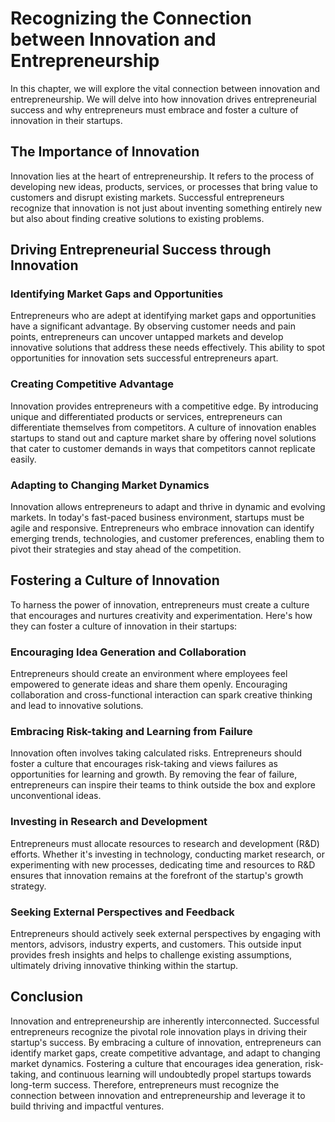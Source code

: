 Recognizing the Connection between Innovation and Entrepreneurship
===========================================================================

In this chapter, we will explore the vital connection between innovation and entrepreneurship. We will delve into how innovation drives entrepreneurial success and why entrepreneurs must embrace and foster a culture of innovation in their startups.

**The Importance of Innovation**
--------------------------------

Innovation lies at the heart of entrepreneurship. It refers to the process of developing new ideas, products, services, or processes that bring value to customers and disrupt existing markets. Successful entrepreneurs recognize that innovation is not just about inventing something entirely new but also about finding creative solutions to existing problems.

**Driving Entrepreneurial Success through Innovation**
------------------------------------------------------

### Identifying Market Gaps and Opportunities

Entrepreneurs who are adept at identifying market gaps and opportunities have a significant advantage. By observing customer needs and pain points, entrepreneurs can uncover untapped markets and develop innovative solutions that address these needs effectively. This ability to spot opportunities for innovation sets successful entrepreneurs apart.

### Creating Competitive Advantage

Innovation provides entrepreneurs with a competitive edge. By introducing unique and differentiated products or services, entrepreneurs can differentiate themselves from competitors. A culture of innovation enables startups to stand out and capture market share by offering novel solutions that cater to customer demands in ways that competitors cannot replicate easily.

### Adapting to Changing Market Dynamics

Innovation allows entrepreneurs to adapt and thrive in dynamic and evolving markets. In today's fast-paced business environment, startups must be agile and responsive. Entrepreneurs who embrace innovation can identify emerging trends, technologies, and customer preferences, enabling them to pivot their strategies and stay ahead of the competition.

**Fostering a Culture of Innovation**
-------------------------------------

To harness the power of innovation, entrepreneurs must create a culture that encourages and nurtures creativity and experimentation. Here's how they can foster a culture of innovation in their startups:

### Encouraging Idea Generation and Collaboration

Entrepreneurs should create an environment where employees feel empowered to generate ideas and share them openly. Encouraging collaboration and cross-functional interaction can spark creative thinking and lead to innovative solutions.

### Embracing Risk-taking and Learning from Failure

Innovation often involves taking calculated risks. Entrepreneurs should foster a culture that encourages risk-taking and views failures as opportunities for learning and growth. By removing the fear of failure, entrepreneurs can inspire their teams to think outside the box and explore unconventional ideas.

### Investing in Research and Development

Entrepreneurs must allocate resources to research and development (R\&D) efforts. Whether it's investing in technology, conducting market research, or experimenting with new processes, dedicating time and resources to R\&D ensures that innovation remains at the forefront of the startup's growth strategy.

### Seeking External Perspectives and Feedback

Entrepreneurs should actively seek external perspectives by engaging with mentors, advisors, industry experts, and customers. This outside input provides fresh insights and helps to challenge existing assumptions, ultimately driving innovative thinking within the startup.

**Conclusion**
--------------

Innovation and entrepreneurship are inherently interconnected. Successful entrepreneurs recognize the pivotal role innovation plays in driving their startup's success. By embracing a culture of innovation, entrepreneurs can identify market gaps, create competitive advantage, and adapt to changing market dynamics. Fostering a culture that encourages idea generation, risk-taking, and continuous learning will undoubtedly propel startups towards long-term success. Therefore, entrepreneurs must recognize the connection between innovation and entrepreneurship and leverage it to build thriving and impactful ventures.

